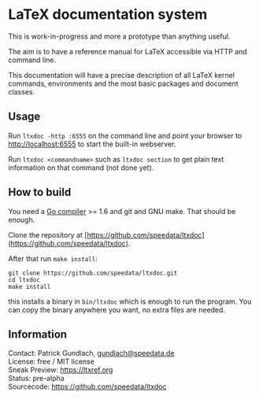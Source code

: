 LaTeX documentation system
==========================

This is work-in-progress and more a prototype than anything useful.

The aim is to have a reference manual for LaTeX accessible via HTTP and command line.

This documentation will have a precise description of all LaTeX kernel commands, environments and the most basic packages and document classes.

Usage
-----

Run `ltxdoc -http :6555` on the command line and point your browser to [http://localhost:6555](http://localhost:6555) to start the built-in webserver.

Run `ltxdoc <commandname>`  such as `ltxdoc section` to get plain text information on that command (not done yet).

How to build
------------

You need a [Go compiler](https://golang.org) >= 1.6 and git and GNU make. That should be enough.

Clone the repository at [https://github.com/speedata/ltxdoc](https://github.com/speedata/ltxdoc).

After that run `make install`:

    git clone https://github.com/speedata/ltxdoc.git
    cd ltxdoc
    make install

this installs a binary in `bin/ltxdoc` which is enough to run the program. You can copy the binary anywhere you want, no extra files are needed.


Information
-----------

Contact: Patrick Gundlach, gundlach@speedata.de<br>
License: free / MIT license<br>
Sneak Preview: https://ltxref.org<br>
Status: pre-alpha<br>
Sourcecode: https://github.com/speedata/ltxdoc
